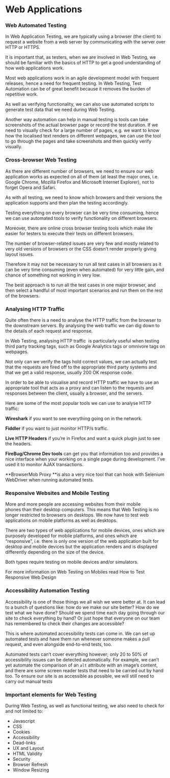 # Web Applications

### Web Automated Testing

In Web Application Testing, we are typically using a browser (the
client) to request a website from a web server by communicating with the
server over HTTP or HTTPS.

It is important that, as testers, when we are involved in Web Testing,
we should be familiar with the basics of HTTP to get a good understanding of how web applications work.

Most web applications work in an agile development model with frequent
releases, hence a need for frequent testing. In Web Testing, Test Automation can be of great benefit because it removes the burden of
repetitive work.

As well as verifying functionality, we can also use automated scripts to
generate test data that we need during Web Testing.

Another way automation can help in manual testing is tools can take
screenshots of the actual browser page or record the test duration. If
we need to visually check for a large number of pages, e.g. we want to know how the localised text renders on different webpages, we can use the tool to go through the pages and take screenshots and then quickly verify visually.

### Cross-browser Web Testing

As there are different number of browsers, we need to ensure our web
application works as expected on all of them (at least the major ones,
i.e. Google Chrome, Mozilla Firefox and Microsoft Internet Explorer),
not to forget Opera and Safari.

As with all testing, we need to know which browsers and their versions
the application supports and then plan the testing accordingly.

Testing everything on every browser can be very time consuming, hence we
can use automated tools to verify functionality on different browsers.

Moreover, there are online cross browser testing tools which make life
easier for testers to execute their tests on different browsers.

The number of browser-related issues are very few and mostly related to
very old versions of browsers or the CSS doesn’t render properly giving
layout issues.

Therefore it may not be necessary to run all test cases in all browsers
as it can be very time consuming (even when automated) for very little
gain, and chance of something not working in very low.

The best approach is to run all the test cases in one major browser, and
then select a handful of most important scenarios and run them on the
rest of the browsers.

### Analysing HTTP Traffic

Quite often there is a need to analyse the HTTP traffic from the browser to the downstream servers. By analysing the web traffic we can dig down to the details of each request and response.

In Web Testing, analysing HTTP traffic  is particularly useful when
testing third party tracking tags, such as Google Analytics tags or
omnivore tags on webpages.

Not only can we verify the tags hold correct values, we can actually
test that the requests are fired off to the appropriate third party
systems and that we get a valid response, usually 200 OK response code.

In order to be able to visualise and record HTTP traffic we have to use
an appropriate tool that acts as a proxy and can listen to the requests
and responses between the client, usually a browser, and the servers.

Here are some of the most popular tools we can use to analyse HTTP
traffic:

**Wireshark** if you want to see everything going on in the network.

**Fiddler** if you want to just monitor HTTP/s traffic.

**Live HTTP Headers** if you’re in Firefox and want a quick plugin just
to see the headers.

**FireBug/Chrome Dev tools** can get you that information too and
provides a nice interface when your working on a single page during
development. I’ve used it to monitor AJAX transactions.

**BrowserMob Proxy **is also a very nice tool that can hook with
Selenium WebDriver when running automated tests.

### Responsive Websites and Mobile Testing

More and more people are accessing websites from their mobile
phones than their desktop computers. This means that Web Testing is no
longer restricted to browsers on desktops. We now have to test web
applications on mobile platforms as well as desktops.

There are two types of web applications for mobile devices, ones which are purposely developed for mobile platforms, and ones which are
“responsive”, i.e. there is only one version of the web application
built for desktop and mobile devices but the application renders and is
displayed differently depending on the size of the device.

Both types require testing on mobile devices and/or simulators.

For more information on Web Testing on Mobiles read How to Test
Responsive Web Design

### Accessibility Automation Testing

Accessibility is one of those things we all wish we were better at. It
can lead to a bunch of questions like: how do we make our site better?
How do we test what we have done? Should we spend time each day going
through our site to check everything by hand? Or just hope that everyone
on our team has remembered to check their changes are accessible?

This is where automated accessibility tests can come in. We can set up
automated tests and have them run whenever someone makes a pull request,
and even alongside end-to-end tests, too.

Automated tests can’t cover everything however; only 20 to 50% of
accessibility issues can be detected automatically. For example, we
can’t yet automate the comparison of an `alt` attribute with an image’s
content, and there are some screen reader tests that need to be carried
out by hand too. To ensure our site is as accessible as possible, we
will still need to carry out manual tests

### Important elements for Web Testing

During Web Testing, as well as functional testing, we also need to check for and not limited to:

-   Javascript
-   CSS
-   Cookies
-   Accessibility
-   Dead-links
-   UX and Layout
-   HTML Validity
-   Security
-   Browser Refresh
-   Window Resizing
